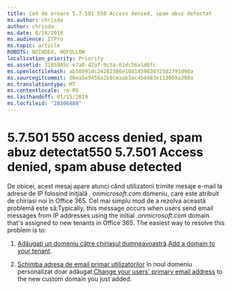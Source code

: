 ```yaml
---
title: Cod de eroare 5.7.501 550 Access denied, spam abuz detectat
ms.author: chrisda
author: chrisda
ms.date: 6/28/2018
ms.audience: ITPro
ms.topic: article
ROBOTS: NOINDEX, NOFOLLOW
localization_priority: Priority
ms.assetid: 3105905c-e7a0-42a7-9c5a-61dc56a1d6fc
ms.openlocfilehash: ab50991dc24282386e10d145983072502791d90a
ms.sourcegitcommit: d6ea5e9458a2b8ceaab3ac4bd483e1130b9a398a
ms.translationtype: MT
ms.contentlocale: ro-RO
ms.lasthandoff: 01/15/2019
ms.locfileid: "28306880"
---
```

# <a name="550-57501-access-denied-spam-abuse-detected"></a><span data-ttu-id="10f39-102">5.7.501 550 access denied, spam abuz detectat</span><span class="sxs-lookup"><span data-stu-id="10f39-102">550 5.7.501 Access denied, spam abuse detected</span></span>

<span data-ttu-id="10f39-p101">De obicei, acest mesaj apare atunci când utilizatorii trimite mesaje e-mail la adrese de IP folosind iniţială *. onmicrosoft.com* domeniu, care este atribuit de chiriasi noi în Office 365. Cel mai simplu mod de a rezolva această problemă este să:</span><span class="sxs-lookup"><span data-stu-id="10f39-p101">Typically, this message occurs when users send email messages from IP addresses using the initial  *.onmicrosoft.com*  domain that's assigned to new tenants in Office 365. The easiest way to resolve this problem is to:</span></span> 
  
1. <span data-ttu-id="10f39-105">[Adăugaţi un domeniu către chiriaşul dumneavoastră](https://support.office.com/article/6383f56d-3d09-4dcb-9b41-b5f5a5efd611.aspx).</span><span class="sxs-lookup"><span data-stu-id="10f39-105">[Add a domain to your tenant](https://support.office.com/article/6383f56d-3d09-4dcb-9b41-b5f5a5efd611.aspx).</span></span>
    
2. <span data-ttu-id="10f39-106">[Schimba adresa de email primar utilizatorilor](https://support.office.com/article/fb5ac074-e203-4e1f-9843-b9d1a3e03297.aspx) în noul domeniu personalizat doar adăugat.</span><span class="sxs-lookup"><span data-stu-id="10f39-106">[Change your users' primary email address](https://support.office.com/article/fb5ac074-e203-4e1f-9843-b9d1a3e03297.aspx) to the new custom domain you just added.</span></span> 
    

